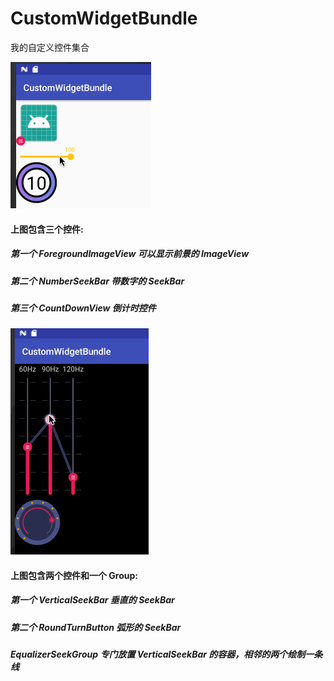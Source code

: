 # CustomWidgetBundle
我的自定义控件集合

![](https://raw.githubusercontent.com/wangkunlin/CustomWidgetBundle/master/pictures/main.gif)
#### 上图包含三个控件:
##### 第一个 ForegroundImageView  可以显示前景的 ImageView
##### 第二个 NumberSeekBar  带数字的 SeekBar
##### 第三个 CountDownView  倒计时控件

![](https://raw.githubusercontent.com/wangkunlin/CustomWidgetBundle/master/pictures/equalizer.gif)
#### 上图包含两个控件和一个 Group:
##### 第一个 VerticalSeekBar  垂直的 SeekBar
##### 第二个 RoundTurnButton  弧形的 SeekBar
##### EqualizerSeekGroup  专门放置 VerticalSeekBar 的容器，相邻的两个绘制一条线

